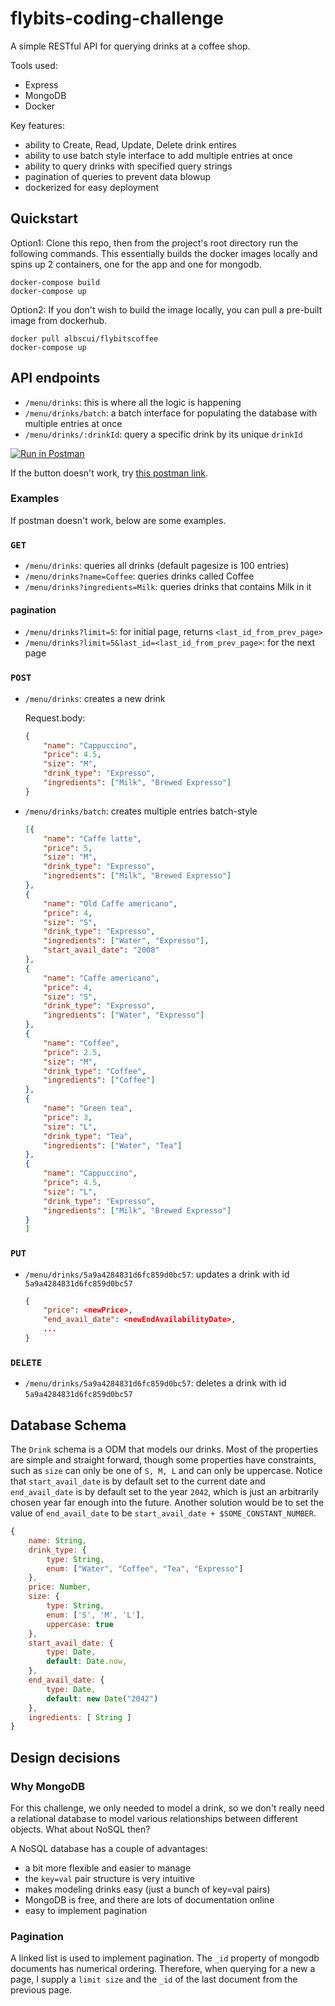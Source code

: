 # flybits-coding-challenge

A simple RESTful API for querying drinks at a coffee shop.

Tools used:

- Express
- MongoDB
- Docker

Key features:

- ability to Create, Read, Update, Delete drink entires
- ability to use batch style interface to add multiple entries at once
- ability to query drinks with specified query strings
- pagination of queries to prevent data blowup
- dockerized for easy deployment

## Quickstart

Option1: Clone this repo, then from the project's root directory run the following commands. This essentially builds the docker images locally and spins up 2 containers, one for the app and one for mongodb.

```shell
docker-compose build
docker-compose up
```

Option2: If you don't wish to build the image locally, you can pull a pre-built image from dockerhub.

```shell
docker pull albscui/flybitscoffee
docker-compose up
```

## API endpoints

- `/menu/drinks`: this is where all the logic is happening
- `/menu/drinks/batch`: a batch interface for populating the database with multiple entries at once 
- `/menu/drinks/:drinkId`: query a specific drink by its unique `drinkId`

[![Run in Postman](https://run.pstmn.io/button.svg)](https://app.getpostman.com/run-collection/231df1f4f0af870017c6)

If the button doesn't work, try [this postman link](https://www.getpostman.com/collections/231df1f4f0af870017c6).

### Examples

If postman doesn't work, below are some examples.

### `GET`

- `/menu/drinks`: queries all drinks (default pagesize is 100 entries)
- `/menu/drinks?name=Coffee`: queries drinks called Coffee
- `/menu/drinks?ingredients=Milk`: queries drinks that contains Milk in it

#### pagination

- `/menu/drinks?limit=5`: for initial page, returns `<last_id_from_prev_page>`
- `/menu/drinks?limit=5&last_id=<last_id_from_prev_page>`: for the next page 

### `POST`

- `/menu/drinks`: creates a new drink

    Request.body:
    ```json
    {
        "name": "Cappuccino",
        "price": 4.5,
        "size": "M",
        "drink_type": "Expresso",
        "ingredients": ["Milk", "Brewed Expresso"]
    }
    ```
- `/menu/drinks/batch`: creates multiple entries batch-style
    ```json
    [{
        "name": "Caffe latte",
        "price": 5,
        "size": "M",
        "drink_type": "Expresso",
        "ingredients": ["Milk", "Brewed Expresso"]
    },
    {
        "name": "Old Caffe americano",
        "price": 4,
        "size": "S",
        "drink_type": "Expresso",
        "ingredients": ["Water", "Expresso"],
        "start_avail_date": "2008"
    },
    {
        "name": "Caffe americano",
        "price": 4,
        "size": "S",
        "drink_type": "Expresso",
        "ingredients": ["Water", "Expresso"]
    },
    {
        "name": "Coffee",
        "price": 2.5,
        "size": "M",
        "drink_type": "Coffee",
        "ingredients": ["Coffee"]
    },
    {
        "name": "Green tea",
        "price": 3,
        "size": "L",
        "drink_type": "Tea",
        "ingredients": ["Water", "Tea"]
    },
    {
        "name": "Cappuccino",
        "price": 4.5,
        "size": "L",
        "drink_type": "Expresso",
        "ingredients": ["Milk", "Brewed Expresso"]
    }
    ]
    ```

### `PUT`

- `/menu/drinks/5a9a4284831d6fc859d0bc57`: updates a drink with id `5a9a4284831d6fc859d0bc57`
    ```json
    {
        "price": <newPrice>,
        "end_avail_date": <newEndAvailabilityDate>,
        ...
    }
    ```

### `DELETE`

- `/menu/drinks/5a9a4284831d6fc859d0bc57`: deletes a drink with id `5a9a4284831d6fc859d0bc57`

## Database Schema

The `Drink` schema is a ODM that models our drinks. Most of the properties are simple and straight forward, though some properties have constraints, such as `size` can only be one of `S, M, L` and can only be uppercase. Notice that `start_avail_date` is by default set to the current date and `end_avail_date` is by default set to the year `2042`, which is just an arbitrarily chosen year far enough into the future. Another solution would be to set the value of `end_avail_date` to be `start_avail_date + $SOME_CONSTANT_NUMBER`.

```js
{
    name: String,
    drink_type: {
        type: String,
        enum: ["Water", "Coffee", "Tea", "Expresso"]
    },
    price: Number,
    size: {
        type: String,
        enum: ['S', 'M', 'L'],
        uppercase: true
    },
    start_avail_date: {
        type: Date,
        default: Date.now,
    },
    end_avail_date: {
        type: Date,
        default: new Date("2042")
    },
    ingredients: [ String ]
}
```

## Design decisions

### Why MongoDB

For this challenge, we only needed to model a drink, so we don't really need a relational database to model various relationships between different objects. What about NoSQL then?

A NoSQL database has a couple of advantages:

- a bit more flexible and easier to manage
- the `key=val` pair structure is very intuitive
- makes modeling drinks easy (just a bunch of key=val pairs)
- MongoDB is free, and there are lots of documentation online
- easy to implement pagination

### Pagination

A linked list is used to implement pagination. The `_id` property of mongodb documents has numerical ordering. Therefore, when querying for a new a page, I supply a `limit size` and the `_id` of the last document from the previous page.
